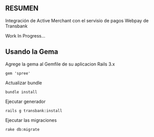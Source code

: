 RESUMEN
-------

Integración de Active Merchant con el servisio de pagos Webpay de Transbank

Work In Progress...


Usando la Gema
--------------

Agrege la gema al Gemfile de su aplicacion Rails 3.x

    gem 'spree'

Actualizar bundle

    bundle install

Ejecutar generador

    rails g transbank:install

Ejecutar las migraciones

    rake db:migrate
